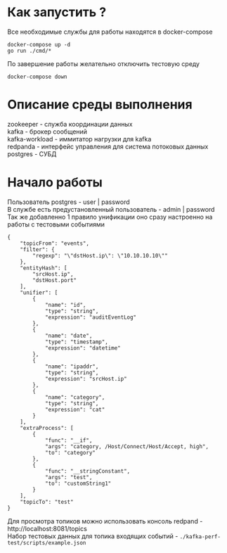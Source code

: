 # Как запустить ?

Все необходимые службы для работы находятся в docker-compose

```
docker-compose up -d
go run ./cmd/*
```

По завершение работы желательно отключить тестовую среду 
```
docker-compose down
```

# Описание среды выполнения

zookeeper - служба координации данных  
kafka - брокер сообщений  
kafka-workload - иммитатор нагрузки для kafka  
redpanda - интерфейс управления для система потоковых данных  
postgres - СУБД  

# Начало работы

Пользователь postgres - user | password  
В службе есть предустановленный пользователь - admin | password  
Так же добавленно 1 правило унификации оно сразу настроенно на работы с тестовыми событиями

```
{
    "topicFrom": "events",
    "filter": {
        "regexp": "\"dstHost.ip\": \"10.10.10.10\""
    },
    "entityHash": [
        "srcHost.ip",
        "dstHost.port"
    ],
    "unifier": [
        {
            "name": "id",
            "type": "string",
            "expression": "auditEventLog"
        },
        {
            "name": "date",
            "type": "timestamp",
            "expression": "datetime"
        },
        {
            "name": "ipaddr",
            "type": "string",
            "expression": "srcHost.ip"
        },
        {
            "name": "category",
            "type": "string",
            "expression": "cat"
        }
    ],
    "extraProcess": [
        {
            "func": "__if",
            "args": "category, /Host/Connect/Host/Accept, high",
            "to": "category"
        },
        {
            "func": "__stringConstant",
            "args": "test",
            "to": "customString1"
        }
    ],
    "topicTo": "test"
}
```

Для просмотра топиков можно использовать консоль redpand - http://localhost:8081/topics  
Набор тестовых данных для топика входящих событий - `./kafka-perf-test/scripts/example.json`  
